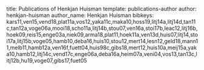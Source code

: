 title: Publications of Henkjan Huisman
template: publications-author
author: henkjan-huisman
author_name: Henkjan Huisman
bibkeys: kars11,ven15,vend18,plat11a,vos12,yaka11c,maka10,hoss19,litj14a,litj14d,tan11c,tan12a,voge06a,mooi18,scho11a,litj14b,stou07,ven16a,stoi17b,leac12,litj16b,hoek09,reis15,enge03a,niek09,arma18,plat11,hoek11a,ven13d,huis07,litj14,stoi17a,litj15b,voge05,hamb10,deba16,huis10,stou12,mert14,lesn12,geld18,mann11,melb11,hamb12a,ven16f,fuett04,huis98c,gibs18,mert12,huis10a,meij15a,yaka10,hamb12,litj14c,vend17c,enge06a,deba16a,heim07a,veni04,vos13,tan13c,litj12b,hu19,voge07,gibs17,fuet05